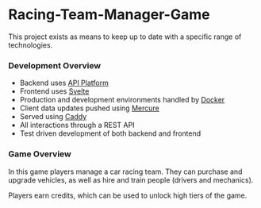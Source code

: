 Racing-Team-Manager-Game
===

This project exists as means to keep up to date with a specific range of technologies.

### Development Overview

- Backend uses [API Platform](https://api-platform.com)
- Frontend uses [Svelte](https://svelte.dev)
- Production and development environments handled by [Docker](https://docker.com)
- Client data updates pushed using [Mercure](https://mercure.rocks)
- Served using [Caddy](https://caddyserver.com)
- All interactions through a REST API
- Test driven development of both backend and frontend 

### Game Overview

In this game players manage a car racing team.
They can purchase and upgrade vehicles,
as well as hire and train people (drivers and mechanics).

Players earn credits, which can be used to unlock high tiers of the game.
